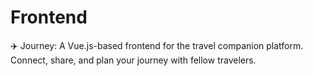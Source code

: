 # Frontend
✈️ Journey: A Vue.js-based frontend for the travel companion platform. Connect, share, and plan your journey with fellow travelers.
